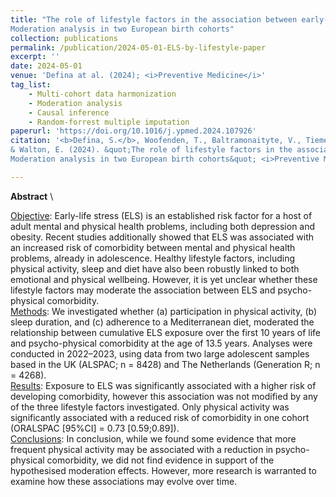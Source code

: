 ```yaml
---
title: "The role of lifestyle factors in the association between early-life stress and adolescent psycho-physical health: 
Moderation analysis in two European birth cohorts"
collection: publications
permalink: /publication/2024-05-01-ELS-by-lifestyle-paper
excerpt: ''
date: 2024-05-01
venue: 'Defina at al. (2024); <i>Preventive Medicine</i>'
tag_list:
    - Multi-cohort data harmonization
    - Moderation analysis
    - Causal inference
    - Random-forrest multiple imputation
paperurl: 'https://doi.org/10.1016/j.ypmed.2024.107926'
citation: '<b>Defina, S.</b>, Woofenden, T., Baltramonaityte, V., Tiemeier, H., Fairchild, G., Felix, J. F., Cecil, C.A.M., 
& Walton, E. (2024). &quot;The role of lifestyle factors in the association between early-life stress and adolescent psycho-physical health: 
Moderation analysis in two European birth cohorts&quot; <i>Preventive Medicine</i>.'

---
```


**Abstract** \

<ins>Objective</ins>:
Early-life stress (ELS) is an established risk factor for a host of adult mental and physical health problems, including 
both depression and obesity. Recent studies additionally showed that ELS was associated with an increased risk of 
comorbidity between mental and physical health problems, already in adolescence. Healthy lifestyle factors, including 
physical activity, sleep and diet have also been robustly linked to both emotional and physical wellbeing. However, it 
is yet unclear whether these lifestyle factors may moderate the association between ELS and psycho-physical comorbidity. \
<ins>Methods</ins>:
We investigated whether (a) participation in physical activity, (b) sleep duration, and (c) adherence to a Mediterranean 
diet, moderated the relationship between cumulative ELS exposure over the first 10 years of life and psycho-physical 
comorbidity at the age of 13.5 years. Analyses were conducted in 2022–2023, using data from two large adolescent samples 
based in the UK (ALSPAC; n = 8428) and The Netherlands (Generation R; n = 4268). \
<ins>Results</ins>: 
Exposure to ELS was significantly associated with a higher risk of developing comorbidity, however this association was 
not modified by any of the three lifestyle factors investigated. Only physical activity was significantly associated with 
a reduced risk of comorbidity in one cohort (ORALSPAC [95%CI] = 0.73 [0.59;0.89]). \
<ins>Conclusions</ins>:
In conclusion, while we found some evidence that more frequent physical activity may be associated with a reduction in 
psycho-physical comorbidity, we did not find evidence in support of the hypothesised moderation effects. However, more 
research is warranted to examine how these associations may evolve over time.
